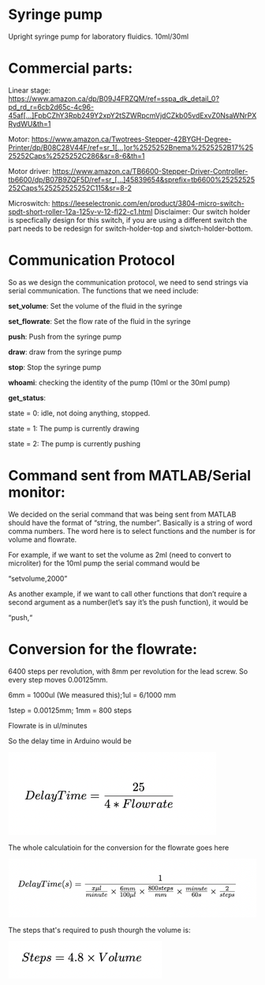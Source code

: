 # Syringe pump
Upright syringe pump for laboratory fluidics. 10ml/30ml

# Commercial parts:
Linear stage: https://www.amazon.ca/dp/B09J4FRZQM/ref=sspa_dk_detail_0?pd_rd_r=6cb2d65c-4c96-45af[…]FpbCZhY3Rpb249Y2xpY2tSZWRpcmVjdCZkb05vdExvZ0NsaWNrPXRydWU&th=1 

Motor: https://www.amazon.ca/Twotrees-Stepper-42BYGH-Degree-Printer/dp/B08C28V44F/ref=sr_1[…]or%2525252Bnema%2525252B17%2525252Caps%2525252C286&sr=8-6&th=1

Motor driver: https://www.amazon.ca/TB6600-Stepper-Driver-Controller-tb6600/dp/B07B9ZQF5D/ref=sr_[…]45839654&sprefix=tb6600%25252525252Caps%25252525252C115&sr=8-2

Microswitch: https://leeselectronic.com/en/product/3804-micro-switch-spdt-short-roller-12a-125v-v-12-fl22-c1.html Disclaimer: Our switch holder is specfically design for this switch, if you are using a different switch the part needs to be redesign for switch-holder-top and siwtch-holder-bottom.


# Communication Protocol

So as we design the communication protocol, we need to send strings via serial communication. The functions that we need include:

**set_volume**: Set the volume of the fluid in the syringe

**set_flowrate**: Set the flow rate of the fluid in the syringe

**push**: Push from the syringe pump

**draw**: draw from the syringe pump 

**stop**: Stop the syringe pump

**whoami**: checking the identity of the pump (10ml or the 30ml pump)

**get_status**: 

state = 0: idle, not doing anything, stopped.

state = 1: The pump is currently drawing

state = 2: The pump is currently pushing



# Command sent from MATLAB/Serial monitor:

We decided on the serial command that was being sent from MATLAB should have the format of “string, the number”. Basically is a string of word comma numbers. The word here is to select functions and the number is for volume and flowrate. 

For example, if we want to set the volume as 2ml (need to convert to microliter) for the 10ml pump the serial command would be 

“setvolume,2000”

As another example, if we want to call other functions that don’t require a second argument as a number(let’s say it’s the push function), it would be

“push,“


# Conversion for the flowrate:

6400 steps per revolution, with 8mm per revolution for the lead screw. So every step moves 0.00125mm.

6mm = 1000ul (We measured this);1ul = 6/1000 mm

1step = 0.00125mm; 1mm = 800 steps

Flowrate is in ul/minutes

So the delay time in Arduino would be

![alt text](Resources/conversion_for_delaytime.png)

The whole calculatioin for the conversion for the flowrate goes here

![alt text](Resources/full_conversion_to_delaytime.png)

The steps that's required to push thourgh the volume is:

![alt text](Resources/number_of_steps_for_volume.png)
